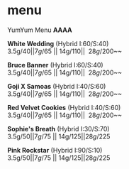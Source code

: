 # menu
YumYum Menu
__AAAA__

 __White Wedding__ (Hybrid I:60/S:40)       
3.5g/$40 || 7g/$65 || 14g/$110 || ~~28g/$200~~

__Bruce Banner__ (Hybrid I:60/S:40)          
3.5g/$40 || 7g/$65 || 14g/$110 || ~~28g/$200~~

__Goji X Samoas__ (Hybrid I:40/S:60)            
3.5g/$40 || 7g/$65 || 14g/$110 || ~~28g/$200~~

__Red Velvet Cookies__ (Hybrid I:40/S:60)       
3.5g/$40 || 7g/$65 || 14g/$110 || ~~28g/$200~~

__Sophie's Breath__ (Hybrid I:30/S:70)          
3.5g/$50 || 7g/$75 || 14g/$125 || 28g/$225

__Pink Rockstar__ (Hybrid I:90/S:10)          
3.5g/$50 || 7g/$75 || 14g/$125 || 28g/$225
